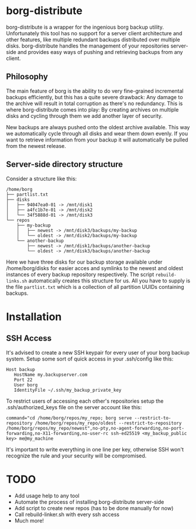 # borg-distribute
borg-distribute is a wrapper for the ingenious borg backup utility. Unfortunately this tool has no support for a server client architecture and other features, like multiple redundant backups distributed over multiple disks. borg-distribute handles the management of your repositories server-side and provides easy ways of pushing and retrieving backups from any client.

## Philosophy

The main feature of borg is the ability to do very fine-grained incremental backups efficiently, but this has a quite severe drawback: Any damage to the archive will result in total corruption as there's no redundancy. This is where borg-distribute comes into play: By creating archives on multiple disks and cycling through them we add another layer of security.

New backups are always pushed onto the oldest archive available. This way we automatically cycle through all disks and wear them down evenly. If you want to retrieve information from your backup it will automatically be pulled from the newest release.

## Server-side directory structure

Consider a structure like this:

    /home/borg
    ├── partlist.txt
    ├── disks
    │   ├── 94047ea0-01 -> /mnt/disk1
    │   ├── a4fc1b7e-01 -> /mnt/disk2
    │   └── 34f5888d-01 -> /mnt/disk3
    └── repos
        ├── my-backup
        │   ├── newest -> /mnt/disk3/backups/my-backup
        │   └── oldest -> /mnt/disk2/backups/my-backup
        └── another-backup
            ├── newest -> /mnt/disk1/backups/another-backup
            └── oldest -> /mnt/disk3/backups/another-backup
            
Here we have three disks for our backup storage available under /home/borg/disks for easier acces and symlinks to the newest and oldest instances of every backup repository respectively. The script `rebuild-links.sh` automatically creates this structure for us. All you have to supply is the file `partlist.txt` which is a collection of all partition UUIDs containing backups.

# Installation
## SSH Access
It's advised to create a new SSH keypair for every user of your borg backup system. Setup some sort of quick access in your .ssh/config like this:

    Host backup
       HostName my.backupserver.com
       Port 22
       User borg
       IdentityFile ~/.ssh/my_backup_private_key

To restrict users of accessing each other's repositories setup the .ssh/authorized_keys file on the server account like this:

    command="cd /home/borg/repos/my_repo; borg serve --restrict-to-repository /home/borg/repos/my_repo/oldest --restrict-to-repository /home/borg/repos/my_repo/newest",no-pty,no-agent-forwarding,no-port-forwarding,no-X11-forwarding,no-user-rc ssh-ed25519 <my_backup_public key> me@my_machine
    
It's important to write everything in one line per key, otherwise SSH won't recognize the rule and your security will be compromised.

# TODO
- Add usage help to any tool
- Automate the process of installing borg-distribute server-side
- Add script to create new repos (has to be done manually for now)
- Call rebuild-linker.sh with every ssh access
- Much more!
